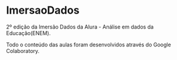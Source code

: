 # ImersaoDados
2º edição da Imersão Dados da Alura - Análise em dados da Educação(ENEM). 

Todo o conteúdo das aulas foram desenvolvidos através do Google Colaboratory. 
